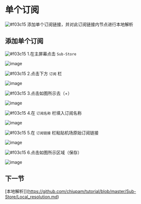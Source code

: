 # 单个订阅

![#f03c15](https://placehold.it/15/f03c15/000000?text=+) 添加单个订阅链接，并对此订阅链接内节点进行本地解析

## 添加单个订阅

![#f03c15](https://placehold.it/15/f03c15/000000?text=+) 1.在主屏幕点击 `Sub-Store`

![image](https://raw.githubusercontent.com/chiupam/tutorial-image/master/Sub-Store/Sub-Store.jpg)

![#f03c15](https://placehold.it/15/f03c15/000000?text=+) 2.点击下方 `订阅` 栏

![image](https://raw.githubusercontent.com/chiupam/tutorial-image/master/Sub-Store/Single_subscription_1.jpg)

![#f03c15](https://placehold.it/15/f03c15/000000?text=+) 3.点击如图所示去（+）

![image](https://raw.githubusercontent.com/chiupam/tutorial-image/master/Sub-Store/Single_subscription_2.jpg)

![#f03c15](https://placehold.it/15/f03c15/000000?text=+) 4.在 `订阅名称` 栏填入订阅名称

![image](https://raw.githubusercontent.com/chiupam/tutorial-image/master/Sub-Store/Single_subscription_3.jpg)

![#f03c15](https://placehold.it/15/f03c15/000000?text=+) 5.在 `订阅链接` 栏粘贴机场原始订阅链接

![image](https://raw.githubusercontent.com/chiupam/tutorial-image/master/Sub-Store/Single_subscription_4.jpg)

![#f03c15](https://placehold.it/15/f03c15/000000?text=+) 6.点击如图所示区域（保存）

![image](https://raw.githubusercontent.com/chiupam/tutorial-image/master/Sub-Store/Single_subscription_5.jpg)

## 下一节

[本地解析]](https://github.com/chiupam/tutorial/blob/master/Sub-Store/Local_resolution.md)